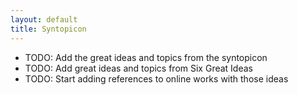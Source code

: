```yaml
---
layout: default
title: Syntopicon
---
```


* TODO: Add the great ideas and topics from the syntopicon
* TODO: Add great ideas and topics from Six Great Ideas
* TODO: Start adding references to online works with those ideas
